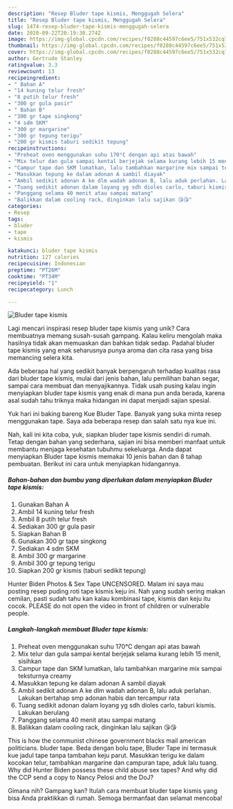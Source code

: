 ```yaml
---
description: "Resep Bluder tape kismis, Menggugah Selera"
title: "Resep Bluder tape kismis, Menggugah Selera"
slug: 1474-resep-bluder-tape-kismis-menggugah-selera
date: 2020-09-22T20:19:30.274Z
image: https://img-global.cpcdn.com/recipes/f0288c44597c6ee5/751x532cq70/bluder-tape-kismis-foto-resep-utama.jpg
thumbnail: https://img-global.cpcdn.com/recipes/f0288c44597c6ee5/751x532cq70/bluder-tape-kismis-foto-resep-utama.jpg
cover: https://img-global.cpcdn.com/recipes/f0288c44597c6ee5/751x532cq70/bluder-tape-kismis-foto-resep-utama.jpg
author: Gertrude Stanley
ratingvalue: 3.3
reviewcount: 13
recipeingredient:
- " Bahan A"
- "14 kuning telur fresh"
- "8 putih telur fresh"
- "300 gr gula pasir"
- " Bahan B"
- "300 gr tape singkong"
- "4 sdm SKM"
- "300 gr margarine"
- "300 gr tepung terigu"
- "200 gr kismis taburi sedikit tepung"
recipeinstructions:
- "Preheat oven menggunakan suhu 170°C dengan api atas bawah"
- "Mix telur dan gula sampai kental berjejak selama kurang lebih 15 menit, sisihkan"
- "Campur tape dan SKM lumatkan, lalu tambahkan margarine mix sampai teksturnya creamy"
- "Masukkan tepung ke dalam adonan A sambil diayak"
- "Ambil sedikit adonan A ke dlm wadah adonan B, lalu aduk perlahan. Lakukan bertahap smp adonan habis dan tercampur rata"
- "Tuang sedikit adonan dalam loyang yg sdh dioles carlo, taburi kismis. Lakukan berulang"
- "Panggang selama 40 menit atau sampai matang"
- "Balikkan dalam cooling rack, dinginkan lalu sajikan 😘😘"
categories:
- Resep
tags:
- bluder
- tape
- kismis

katakunci: bluder tape kismis 
nutrition: 127 calories
recipecuisine: Indonesian
preptime: "PT26M"
cooktime: "PT34M"
recipeyield: "1"
recipecategory: Lunch

---
```



![Bluder tape kismis](https://img-global.cpcdn.com/recipes/f0288c44597c6ee5/751x532cq70/bluder-tape-kismis-foto-resep-utama.jpg)

Lagi mencari inspirasi resep bluder tape kismis yang unik? Cara membuatnya memang susah-susah gampang. Kalau keliru mengolah maka hasilnya tidak akan memuaskan dan bahkan tidak sedap. Padahal bluder tape kismis yang enak seharusnya punya aroma dan cita rasa yang bisa memancing selera kita.

Ada beberapa hal yang sedikit banyak berpengaruh terhadap kualitas rasa dari bluder tape kismis, mulai dari jenis bahan, lalu pemilihan bahan segar, sampai cara membuat dan menyajikannya. Tidak usah pusing kalau ingin menyiapkan bluder tape kismis yang enak di mana pun anda berada, karena asal sudah tahu triknya maka hidangan ini dapat menjadi sajian spesial.

Yuk hari ini baking bareng Kue Bluder Tape. Banyak yang suka minta resep menggunakan tape. Saya ada beberapa resep dan salah satu nya kue ini.


Nah, kali ini kita coba, yuk, siapkan bluder tape kismis sendiri di rumah. Tetap dengan bahan yang sederhana, sajian ini bisa memberi manfaat untuk membantu menjaga kesehatan tubuhmu sekeluarga. Anda dapat menyiapkan Bluder tape kismis memakai 10 jenis bahan dan 8 tahap pembuatan. Berikut ini cara untuk menyiapkan hidangannya.

<!--inarticleads1-->

##### Bahan-bahan dan bumbu yang diperlukan dalam menyiapkan Bluder tape kismis:

1. Gunakan  Bahan A
1. Ambil 14 kuning telur fresh
1. Ambil 8 putih telur fresh
1. Sediakan 300 gr gula pasir
1. Siapkan  Bahan B
1. Gunakan 300 gr tape singkong
1. Sediakan 4 sdm SKM
1. Ambil 300 gr margarine
1. Ambil 300 gr tepung terigu
1. Siapkan 200 gr kismis (taburi sedikit tepung)


Hunter Biden Photos &amp; Sex Tape UNCENSORED. Malam ini saya mau posting resep puding roti tape kismis keju ini. Nah yang sudah sering makan cemilan, pasti sudah tahu kan kalau kombinasi tape, kismis dan keju itu cocok. PLEASE do not open the video in front of children or vulnerable people. 

<!--inarticleads2-->

##### Langkah-langkah membuat Bluder tape kismis:

1. Preheat oven menggunakan suhu 170°C dengan api atas bawah
1. Mix telur dan gula sampai kental berjejak selama kurang lebih 15 menit, sisihkan
1. Campur tape dan SKM lumatkan, lalu tambahkan margarine mix sampai teksturnya creamy
1. Masukkan tepung ke dalam adonan A sambil diayak
1. Ambil sedikit adonan A ke dlm wadah adonan B, lalu aduk perlahan. Lakukan bertahap smp adonan habis dan tercampur rata
1. Tuang sedikit adonan dalam loyang yg sdh dioles carlo, taburi kismis. Lakukan berulang
1. Panggang selama 40 menit atau sampai matang
1. Balikkan dalam cooling rack, dinginkan lalu sajikan 😘😘


This is how the communist chinese government blacks mail american politicians. bluder tape. Beda dengan bolu tape, Bluder Tape ini termasuk kue jadul tape tanpa tambahan keju parut. Masukkan terigu ke dalam kocokan telur, tambahkan margarine dan campuran tape, aduk lalu tuang. Why did Hunter Biden possess these child abuse sex tapes? And why did the CCP send a copy to Nancy Pelosi and the DoJ? 

Gimana nih? Gampang kan? Itulah cara membuat bluder tape kismis yang bisa Anda praktikkan di rumah. Semoga bermanfaat dan selamat mencoba!
